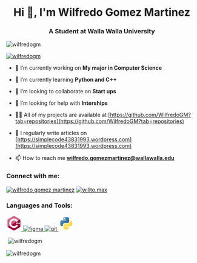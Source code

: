 <h1 align="center">Hi 👋, I'm Wilfredo Gomez Martinez</h1>
<h3 align="center">A Student at Walla Walla University</h3>

<p align="left"> <img src="https://komarev.com/ghpvc/?username=wilfredogm&label=Profile%20views&color=0e75b6&style=flat" alt="wilfredogm" /> </p>

<p align="left"> <a href="https://github.com/ryo-ma/github-profile-trophy"><img src="https://github-profile-trophy.vercel.app/?username=wilfredogm" alt="wilfredogm" /></a> </p>

- 🔭 I’m currently working on **My major in Computer Science**

- 🌱 I’m currently learning **Python and C++**

- 👯 I’m looking to collaborate on **Start ups**

- 🤝 I’m looking for help with **Interships**

- 👨‍💻 All of my projects are available at [https://github.com/WilfredoGM?tab=repositories](https://github.com/WilfredoGM?tab=repositories)

- 📝 I regularly write articles on [https://simplecode43831993.wordpress.com](https://simplecode43831993.wordpress.com)

- 📫 How to reach me **wilfredo.gomezmartinez@wallawalla.edu**

<h3 align="left">Connect with me:</h3>
<p align="left">
<a href="https://www.linkedin.com/in/wilfredo-gomez-martinez-1a0826238/" target="blank"><img align="center" src="https://raw.githubusercontent.com/rahuldkjain/github-profile-readme-generator/master/src/images/icons/Social/linked-in-alt.svg" alt="wilfredo gomez martinez" height="30" width="40" /></a>
<a href="https://instagram.com/wilito.max" target="blank"><img align="center" src="https://raw.githubusercontent.com/rahuldkjain/github-profile-readme-generator/master/src/images/icons/Social/instagram.svg" alt="wilito.max" height="30" width="40" /></a>
</p>

<h3 align="left">Languages and Tools:</h3>
<p align="left"> <a href="https://www.w3schools.com/cpp/" target="_blank" rel="noreferrer"> <img src="https://raw.githubusercontent.com/devicons/devicon/master/icons/cplusplus/cplusplus-original.svg" alt="cplusplus" width="40" height="40"/> </a> <a href="https://www.figma.com/" target="_blank" rel="noreferrer"> <img src="https://www.vectorlogo.zone/logos/figma/figma-icon.svg" alt="figma" width="40" height="40"/> </a> <a href="https://git-scm.com/" target="_blank" rel="noreferrer"> <img src="https://www.vectorlogo.zone/logos/git-scm/git-scm-icon.svg" alt="git" width="40" height="40"/> </a> <a href="https://www.python.org" target="_blank" rel="noreferrer"> <img src="https://raw.githubusercontent.com/devicons/devicon/master/icons/python/python-original.svg" alt="python" width="40" height="40"/> </a> </p>

<p>&nbsp;<img align="center" src="https://github-readme-stats.vercel.app/api?username=wilfredogm&show_icons=true&locale=en" alt="wilfredogm" /></p>

<p><img align="center" src="https://github-readme-streak-stats.herokuapp.com/?user=wilfredogm&" alt="wilfredogm" /></p>


